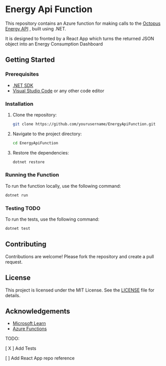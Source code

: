 # Energy Api Function

This repository contains an Azure function for making calls to the [Octopus Energy API]("https://developer.octopus.energy/") , built using .NET.

It is designed to fronted by a React App which turns the returned JSON object into an Energy Consumption Dashboard

## Getting Started

### Prerequisites

- [.NET SDK](https://dotnet.microsoft.com/download)
- [Visual Studio Code](https://code.visualstudio.com/) or any other code editor

### Installation

1. Clone the repository:
    ```sh
    git clone https://github.com/yourusername/EnergyApiFunction.git
    ```
2. Navigate to the project directory:
    ```sh
    cd EnergyApiFunction
    ```
3. Restore the dependencies:
    ```sh
    dotnet restore
    ```

### Running the Function

To run the function locally, use the following command:
```sh
dotnet run
```

### Testing TODO 

To run the tests, use the following command:
```sh
dotnet test
```

## Contributing

Contributions are welcome! Please fork the repository and create a pull request.

## License

This project is licensed under the MIT License. See the [LICENSE](LICENSE) file for details.

## Acknowledgements

- [Microsoft Learn](https://docs.microsoft.com/en-us/learn/)
- [Azure Functions](https://docs.microsoft.com/en-us/azure/azure-functions/)


TODO: 

[ X ] Add Tests

[ ] Add React App repo reference